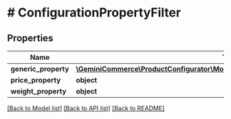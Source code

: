 # # ConfigurationPropertyFilter


## Properties


Name | Type | Description | Notes
------------ | ------------- | ------------- | -------------
**generic_property**| [**\GeminiCommerce\ProductConfigurator\Model\ConfigurationPropertyFilterGenericProperty**](ConfigurationPropertyFilterGenericProperty.md) |   | [optional]
**price_property**| **object** |   | [optional]
**weight_property**| **object** |   | [optional]


[[Back to Model list]](../../README.md#models) [[Back to API list]](../../README.md#endpoints) [[Back to README]](../../README.md)